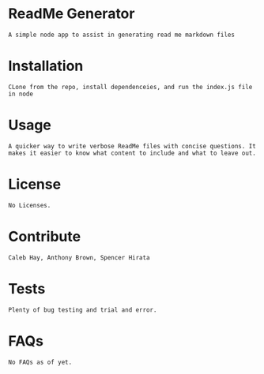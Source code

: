 # ReadMe Generator
    A simple node app to assist in generating read me markdown files

# Installation
    CLone from the repo, install dependenceies, and run the index.js file in node

# Usage
    A quicker way to write verbose ReadMe files with concise questions. It makes it easier to know what content to include and what to leave out.

# License
    No Licenses.

# Contribute
    Caleb Hay, Anthony Brown, Spencer Hirata

# Tests
    Plenty of bug testing and trial and error.

# FAQs
    No FAQs as of yet. 